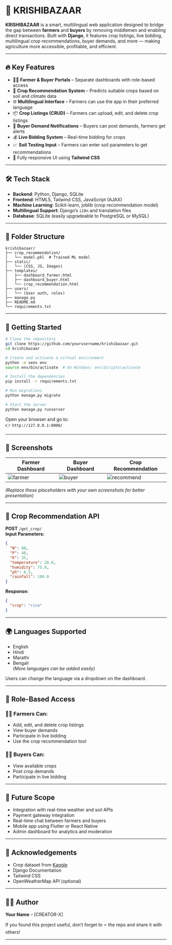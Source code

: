 # 🌾 KRISHIBAZAAR

**KRISHIBAZAAR** is a smart, multilingual web application designed to bridge the gap between **farmers** and **buyers** by removing middlemen and enabling direct transactions. Built with **Django**, it features crop listings, live bidding, multilingual crop recommendations, buyer demands, and more — making agriculture more accessible, profitable, and efficient.

---

## 🔥 Key Features

- 👨‍🌾 **Farmer & Buyer Portals** – Separate dashboards with role-based access  
- 🧠 **Crop Recommendation System** – Predicts suitable crops based on soil and climate data  
- 🌐 **Multilingual Interface** – Farmers can use the app in their preferred language  
- 📦 **Crop Listings (CRUD)** – Farmers can upload, edit, and delete crop listings  
- 📢 **Buyer Demand Notifications** – Buyers can post demands, farmers get alerts  
- 💰 **Live Bidding System** – Real-time bidding for crops  
- 📈 **Soil Testing Input** – Farmers can enter soil parameters to get recommendations  
- 🎨 Fully responsive UI using **Tailwind CSS**

---

## 🛠️ Tech Stack

- **Backend**: Python, Django, SQLite  
- **Frontend**: HTML5, Tailwind CSS, JavaScript (AJAX)  
- **Machine Learning**: Scikit-learn, joblib (crop recommendation model)  
- **Multilingual Support**: Django’s `i18n` and translation files  
- **Database**: SQLite (easily upgradeable to PostgreSQL or MySQL)

---

## 📁 Folder Structure

```
krishibazaar/
├── crop_recommendation/
│   └── model.pkl  # Trained ML model
├── static/
│   └── (CSS, JS, Images)
├── templates/
│   ├── dashboard_farmer.html
│   ├── dashboard_buyer.html
│   └── crop_recommendation.html
├── users/
│   └── (User auth, roles)
├── manage.py
├── README.md
└── requirements.txt
```

---

## 🚀 Getting Started

```bash
# Clone the repository
git clone https://github.com/yourusername/krishibazaar.git
cd krishibazaar

# Create and activate a virtual environment
python -m venv env
source env/bin/activate  # On Windows: env\Scripts\activate

# Install the dependencies
pip install -r requirements.txt

# Run migrations
python manage.py migrate

# Start the server
python manage.py runserver
```

Open your browser and go to:  
👉 `http://127.0.0.1:8000/`

---

## 📸 Screenshots

| Farmer Dashboard | Buyer Dashboard | Crop Recommendation |
|------------------|------------------|-----------------------|
| ![farmer](https://via.placeholder.com/300x180.png?text=Farmer+Dashboard) | ![buyer](https://via.placeholder.com/300x180.png?text=Buyer+Dashboard) | ![recommend](https://via.placeholder.com/300x180.png?text=Crop+Recommendation) |

*(Replace these placeholders with your own screenshots for better presentation)*

---

## 🤖 Crop Recommendation API

**POST** `/get_crop/`  
**Input Parameters:**

```json
{
  "N": 80,
  "P": 40,
  "K": 35,
  "temperature": 28.0,
  "humidity": 75.0,
  "ph": 6.5,
  "rainfall": 100.0
}
```

**Response:**

```json
{
  "crop": "rice"
}
```

---

## 🌍 Languages Supported

- English  
- Hindi  
- Marathi  
- Bengali  
*(More languages can be added easily)*

Users can change the language via a dropdown on the dashboard.

---

## 🔐 Role-Based Access

### 🧑‍🌾 Farmers Can:

- Add, edit, and delete crop listings  
- View buyer demands  
- Participate in live bidding  
- Use the crop recommendation tool

### 🧑‍💼 Buyers Can:

- View available crops  
- Post crop demands  
- Participate in live bidding

---

## 🚧 Future Scope

- Integration with real-time weather and soil APIs  
- Payment gateway integration  
- Real-time chat between farmers and buyers  
- Mobile app using Flutter or React Native  
- Admin dashboard for analytics and moderation

---

## 🙏 Acknowledgements

- Crop dataset from [Kaggle](https://www.kaggle.com/)  
- Django Documentation  
- Tailwind CSS  
- OpenWeatherMap API (optional)

---

## 👨‍💻 Author

**Your Name** – [CREATOR-X]

If you found this project useful, don’t forget to ⭐ the repo and share it with others!

---
